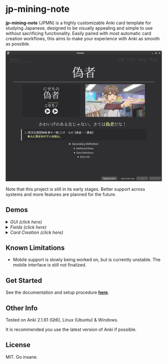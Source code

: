 # jp-mining-note

**jp-mining-note** (JPMN) is a highly customizable Anki card template for studying Japanese,
designed to be visually appealing and simple to use without sacrificing functionality.
Easily paired with most automatic card creation workflows,
this aims to make your experience with Anki as smooth as possible.

<!-- clickable image -->
[![Example Image](https://github.com/Aquafina-water-bottle/jp-mining-note/raw/master/docs/docs/assets/nisemono_readme.png)](https://github.com/Aquafina-water-bottle/jp-mining-note/raw/master/docs/docs/assets/nisemono_readme.png)


Note that this project is still in its early stages.
Better support across systems and more features are planned for the future.


## Demos

<!--
- hover over furigana
- click on image
- kanji hover
- collapsable fields
- front/back
-->
<details>
<summary><i>GUI (click here)</i></summary>
<video src="https://user-images.githubusercontent.com/17107540/187550103-7e50c317-9074-4c7c-a499-fa4ddc89e419.mp4"></video>
</details>


<!--
- front -> back
- IsSentenceCard
- IsTargetedSentenceCard
- IsHoverCard
- AltDisplay
    - newline (-> backside)
    - only last sentence (-> frontside)
- Hint + click
- HintNotHidden
- (TODO) editing pitch accent
- PAShowInfo
    - PATestOnlyWord
    - PADoNotTest
-->
<details>
<summary><i>Fields (click here)</i></summary>
<video src="https://user-images.githubusercontent.com/17107540/192704142-d8587e82-3c90-4754-a23d-7b7ffff9a164.mp4"></video>
</details>



<!--
- temporarily un-hide bilingual definitions
- temporarily disable the 2nd bilingual dictionary

texthooker text:
Card creation:
1. Yomichan + mpvacious
2. Yomichan only (no pictures and sentence audio)
3. Bilingual Format
4. Selected dictionary
5. Selected text
6. Sentence Card
-->
<details>
<summary><i>Card Creation (click here)</i></summary>
<video src="https://user-images.githubusercontent.com/17107540/192704164-dd075092-58da-4964-9ddf-d89627f60d3c.mp4"></video>
</details>


## Known Limitations
* Mobile support is slowly being worked on, but is currently unstable.
    The mobile interface is still not finalized.

## Get Started
See the documentation and setup procedure [**here**](https://aquafina-water-bottle.github.io/jp-mining-note/).

## Other Info
Tested on Anki 2.1.61 (Qt6), Linux (Ubuntu) & Windows.

It is recommended you use the latest version of Anki if possible.

## License
MIT. Go insane.



